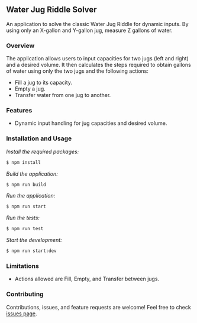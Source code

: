 ## Water Jug Riddle Solver

An application to solve the classic Water Jug Riddle for dynamic inputs. By using only an X-gallon and Y-gallon jug, measure Z gallons of water.

### Overview

The application allows users to input capacities for two jugs (left and right) and a desired volume. It then calculates the steps required to obtain gallons of water using only the two jugs and the following actions:

- Fill a jug to its capacity.
- Empty a jug.
- Transfer water from one jug to another.

### Features

- Dynamic input handling for jug capacities and desired volume.

### Installation and Usage

*Install the required packages:*

```bash
$ npm install
```

*Build the application:*

```bash
$ npm run build
```

*Run the application:*

```bash
$ npm run start
```

*Run the tests:*

```bash
$ npm run test
```

*Start the development:*

```bash
$ npm run start:dev
```

### Limitations

- Actions allowed are Fill, Empty, and Transfer between jugs.

### Contributing

Contributions, issues, and feature requests are welcome! Feel free to check [issues page](<https://github.com/charlitos85/water-jug-riddle/issues>).
